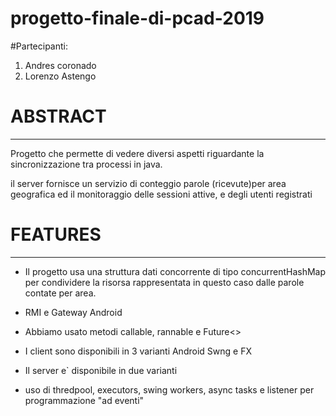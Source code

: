 # progetto-finale-di-pcad-2019

#Partecipanti:

1. Andres coronado
2. Lorenzo Astengo


# ABSTRACT
-------------

Progetto che permette di vedere diversi aspetti riguardante la sincronizzazione
tra processi in java.

il server fornisce un servizio di conteggio parole (ricevute)per area geografica 
ed il monitoraggio delle sessioni attive, e degli utenti registrati



# FEATURES
-------------

- Il progetto usa una struttura dati concorrente di tipo concurrentHashMap per
condividere la risorsa rappresentata in questo caso dalle parole contate
per area.

- RMI e Gateway Android

- Abbiamo usato metodi callable, rannable e Future<>

- I client sono disponibili in 3 varianti Android Swng e FX

- Il server e` disponibile in due varianti

- uso di thredpool, executors, swing workers, async tasks e
  listener per programmazione "ad eventi"



